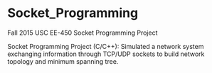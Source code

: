 # Socket_Programming
Fall 2015 USC EE-450 Socket Programming Project

Socket Programming Project (C/C++): 
Simulated a network system exchanging information through TCP/UDP sockets
to build network topology and minimum spanning tree.
